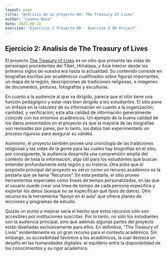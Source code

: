 ```yaml
---
layout: page
title: "Analisis de un proyecto DH: The Treasury of Lives"
author: "Leanna Navo"
date: 2025-08-21
exercise: "Ejercicio 2 Proyecto HD - Exercise 2 DH Project"
---
```

## Ejercicio 2: Analisis de The Treasury of Lives



El proyecto [The Treasury of Lives](http://treasuryoflives.org/) es un sitio que presenta las vidas de personajes procedentes del Tíbet, Himalaya, y Asia Interior desde los primeros siglos de nuestra era hasta la actualidad. Su contenido consiste en biografías escritas por académicos cualificados sobre figuras importantes, un mapa de la región, descripciones de tradiciones religiosas, e imágenes de documentos, pinturas, fotografías y esculturas. 

En cuanto a la audiencie al que va dirigido, parece que el sitio tiene una función pedagógico y estar más bien dirigido a los estudiantes. El sitio pone un énfasis en la robustez de su información en cuanto a la organización, cantidad, y verificación; esta alta calidad de información generalmente coincide con los entornos académicos. Un ejemplo de la buena calidad de los datos presentados en el proyecto es que la mayoría de las biografías son revisadas por pares, por lo tanto, los datos han experimentado un proceso riguroso para asegurar su validez. 

Asimismo, el proyecto también provee una cronología de las tradiciones religiosas y las vidas de la gente para las cuales hay biografías en el sitio; por consiguiente, la audiencia desarrolla una comprensión amplia del contexto de toda la información, algo útil para los estudiantes que buscan entender profundamente esta región y su historia. Otra pista que el propósito principal del proyecto es servir como un recurso académico es la pestaña que se llama “Recursos”. En esta pestaña, el sitio provee herramientas especiales como líneas de tiempo personalizadas, en las que el usuario puede crear una línea de tiempo de cada persona específica y exportar los datos (aunque no se especifican qué tipos de datos). Otro recurso es la herramienta “Apoyo en el aula” que ofrece planes de lecciones y programas de estudio. 

Quizás un punto a mejorar sería el hecho que estos recursos sólo son accesibles por instituciones suscritas. Por lo tanto, no solo los estudiantes son la audiencia principal, sino que además algunas partes del proyecto están diseñadas exclusivamente para ellos. En definitiva, “The Treasury of Lives” evidentemente es un gran recurso para el contexto académico. Sin embargo, su accesibilidad favorece a los académicos, la cual destaca un desafío en las humanidades digitales: el equilibrio entre la disponibilidad de los conocimientos y su rigor académico.
